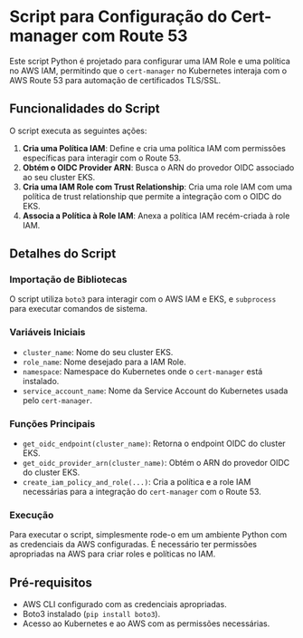 # Script para Configuração do Cert-manager com Route 53

Este script Python é projetado para configurar uma IAM Role e uma política no AWS IAM, permitindo que o `cert-manager` no Kubernetes interaja com o AWS Route 53 para automação de certificados TLS/SSL.

## Funcionalidades do Script

O script executa as seguintes ações:

1. **Cria uma Política IAM**: Define e cria uma política IAM com permissões específicas para interagir com o Route 53.
2. **Obtém o OIDC Provider ARN**: Busca o ARN do provedor OIDC associado ao seu cluster EKS.
3. **Cria uma IAM Role com Trust Relationship**: Cria uma role IAM com uma política de trust relationship que permite a integração com o OIDC do EKS.
4. **Associa a Política à Role IAM**: Anexa a política IAM recém-criada à role IAM.

## Detalhes do Script

### Importação de Bibliotecas

O script utiliza `boto3` para interagir com o AWS IAM e EKS, e `subprocess` para executar comandos de sistema.

### Variáveis Iniciais

- `cluster_name`: Nome do seu cluster EKS.
- `role_name`: Nome desejado para a IAM Role.
- `namespace`: Namespace do Kubernetes onde o `cert-manager` está instalado.
- `service_account_name`: Nome da Service Account do Kubernetes usada pelo `cert-manager`.

### Funções Principais

- `get_oidc_endpoint(cluster_name)`: Retorna o endpoint OIDC do cluster EKS.
- `get_oidc_provider_arn(cluster_name)`: Obtém o ARN do provedor OIDC do cluster EKS.
- `create_iam_policy_and_role(...)`: Cria a política e a role IAM necessárias para a integração do `cert-manager` com o Route 53.

### Execução

Para executar o script, simplesmente rode-o em um ambiente Python com as credenciais da AWS configuradas. É necessário ter permissões apropriadas na AWS para criar roles e políticas no IAM.

## Pré-requisitos

- AWS CLI configurado com as credenciais apropriadas.
- Boto3 instalado (`pip install boto3`).
- Acesso ao Kubernetes e ao AWS com as permissões necessárias.
